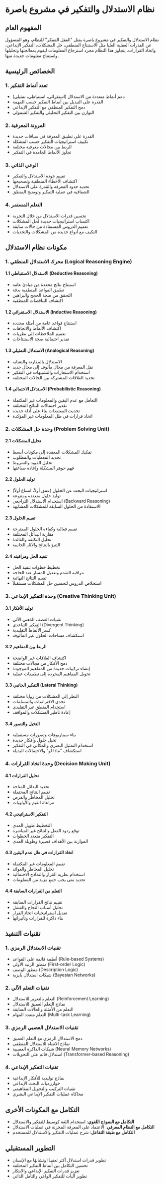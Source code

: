 # نظام الاستدلال والتفكير في مشروع باصرة

## المفهوم العام

نظام الاستدلال والتفكير في مشروع باصرة يمثل "العقل المفكر" للنظام، وهو المسؤول عن القدرات العقلية العليا مثل الاستنتاج المنطقي، حل المشكلات، التفكير الإبداعي، واتخاذ القرارات. يتجاوز هذا النظام مجرد استرجاع المعلومات ليقوم بمعالجتها وتحليلها واستنتاج معلومات جديدة منها.

## الخصائص الرئيسية

### 1. تعدد أنماط التفكير

- دعم أنماط متعددة من الاستدلال (استقرائي، استنباطي، تمثيلي)
- القدرة على التبديل بين أنماط التفكير حسب المهمة
- دمج التفكير المنطقي مع التفكير الإبداعي
- التوازن بين التفكير التحليلي والتفكير الشمولي

### 2. المرونة المعرفية

- القدرة على تطبيق المعرفة في سياقات جديدة
- تكييف استراتيجيات التفكير حسب المشكلة
- الربط بين مجالات معرفية مختلفة
- تجاوز الأنماط الجامدة في التفكير

### 3. الوعي الذاتي

- تقييم جودة الاستدلال والتفكير
- اكتشاف الأخطاء المنطقية وتصحيحها
- تحديد حدود المعرفة والقدرة على الاستدلال
- الشفافية في عملية التفكير وتوضيح المنطق

### 4. التعلم المستمر

- تحسين قدرات الاستدلال من خلال التجربة
- اكتساب استراتيجيات جديدة لحل المشكلات
- تعميم الدروس المستفادة من حالات سابقة
- التكيف مع أنواع جديدة من المشكلات والتحديات

## مكونات نظام الاستدلال

### 1. محرك الاستدلال المنطقي (Logical Reasoning Engine)

#### 1.1 الاستدلال الاستنباطي (Deductive Reasoning)
- استنتاج نتائج محددة من مبادئ عامة
- تطبيق القواعد المنطقية بدقة
- التحقق من صحة الحجج والبراهين
- اكتشاف التناقضات المنطقية

#### 1.2 الاستدلال الاستقرائي (Inductive Reasoning)
- استنتاج قواعد عامة من أمثلة محددة
- اكتشاف الأنماط والاتجاهات
- تعميم الملاحظات إلى نظريات
- تقدير احتمالية صحة الاستنتاجات

#### 1.3 الاستدلال التمثيلي (Analogical Reasoning)
- الاستدلال بالمقارنة والتشابه
- نقل المعرفة من مجال مألوف إلى مجال جديد
- استخدام الاستعارات والتشبيهات في التفكير
- تحديد العلاقات المشتركة بين الحالات المختلفة

#### 1.4 الاستدلال الاحتمالي (Probabilistic Reasoning)
- التعامل مع عدم اليقين والمعلومات غير المكتملة
- تقدير احتمالات النتائج المختلفة
- تحديث المعتقدات بناءً على أدلة جديدة
- اتخاذ قرارات في ظل المعلومات غير المؤكدة

### 2. وحدة حل المشكلات (Problem Solving Unit)

#### 2.1 تحليل المشكلات
- تفكيك المشكلات المعقدة إلى مكونات أبسط
- تحديد المعطيات والمطلوب
- تحليل القيود والشروط
- فهم جوهر المشكلة وإعادة صياغتها

#### 2.2 توليد الحلول
- استراتيجيات البحث عن الحلول (عمق أولاً، اتساع أولاً)
- توليد حلول متعددة ومتنوعة
- استخدام الاستدلال التراجعي (Backward Reasoning)
- الاستفادة من الحلول السابقة للمشكلات المشابهة

#### 2.3 تقييم الحلول
- تقييم فعالية وكفاءة الحلول المقترحة
- مقارنة البدائل المختلفة
- تحليل التكلفة والفائدة
- التنبؤ بالنتائج والآثار الجانبية

#### 2.4 تنفيذ الحل ومراقبته
- تخطيط خطوات تنفيذ الحل
- مراقبة التقدم وتعديل المسار عند الحاجة
- تقييم النتائج النهائية
- استخلاص الدروس لتحسين حل المشكلات مستقبلاً

### 3. وحدة التفكير الإبداعي (Creative Thinking Unit)

#### 3.1 توليد الأفكار
- تقنيات العصف الذهني الآلي
- التفكير التباعدي (Divergent Thinking)
- كسر الأنماط التقليدية
- استكشاف مساحات الحلول غير المألوفة

#### 3.2 الربط بين المفاهيم
- اكتشاف العلاقات غير الواضحة
- دمج الأفكار من مجالات مختلفة
- إنشاء تركيبات جديدة من المفاهيم الموجودة
- تحويل المفاهيم المجردة إلى تطبيقات عملية

#### 3.3 التفكير الجانبي (Lateral Thinking)
- النظر إلى المشكلات من زوايا مختلفة
- تحدي الافتراضات والمسلمات
- استخدام المنطق غير التقليدي
- إعادة تأطير المشكلات والمواقف

#### 3.4 التخيل والتصور
- بناء سيناريوهات وتصورات مستقبلية
- تخيل حلول وأفكار جديدة
- استخدام التمثيل البصري والمكاني في التفكير
- استكشاف "ماذا لو" والاحتمالات البديلة

### 4. وحدة اتخاذ القرارات (Decision Making Unit)

#### 4.1 تحليل القرارات
- تحديد البدائل المتاحة
- تقييم النتائج المحتملة
- تحليل المخاطر والفرص
- مراعاة القيم والأولويات

#### 4.2 التفكير الاستراتيجي
- التخطيط طويل المدى
- توقع ردود الفعل والنتائج غير المباشرة
- التفكير متعدد الخطوات
- الموازنة بين الأهداف قصيرة وطويلة المدى

#### 4.3 اتخاذ القرارات في ظل عدم اليقين
- تقييم المعلومات غير المكتملة
- تحليل المخاطر والعوائد
- استخدام نظرية القرار والنماذج الاحتمالية
- تحديد متى يجب جمع مزيد من المعلومات

#### 4.4 التعلم من القرارات السابقة
- تقييم نتائج القرارات السابقة
- تحليل أسباب النجاح والفشل
- تعديل استراتيجيات اتخاذ القرار
- بناء ذاكرة للقرارات وتأثيراتها

## تقنيات التنفيذ

### 1. تقنيات الاستدلال الرمزي
- أنظمة قائمة على القواعد (Rule-based Systems)
- منطق الرتبة الأولى (First-order Logic)
- منطق الوصف (Description Logic)
- شبكات استدلال بايزية (Bayesian Networks)

### 2. تقنيات التعلم الآلي
- التعلم بالتعزيز للاستدلال (Reinforcement Learning)
- نماذج التعلم العميق للاستدلال
- التعلم من الأمثلة والحالات السابقة
- التعلم متعدد المهام (Multi-task Learning)

### 3. تقنيات الاستدلال العصبي الرمزي
- دمج الاستدلال الرمزي مع التعلم العميق
- نماذج الانتباه للاستدلال المنطقي
- شبكات الذاكرة العصبية (Neural Memory Networks)
- استدلال قائم على التحويلات (Transformer-based Reasoning)

### 4. تقنيات التفكير الإبداعي
- نماذج توليدية للأفكار الإبداعية
- خوارزميات البحث الإبداعي
- تقنيات التركيب والتحويل المفاهيمي
- محاكاة عمليات التفكير الإبداعي البشري

## التكامل مع المكونات الأخرى

- **التكامل مع النموذج اللغوي**: استخدام اللغة كوسيط للتفكير والاستدلال
- **التكامل مع النظام المعرفي**: الاعتماد على المعرفة المخزنة في عمليات الاستدلال
- **التكامل مع طبقة التفاعل**: شرح عمليات التفكير والاستدلال للمستخدم

## التطوير المستقبلي

- تطوير قدرات استدلال أكثر تعقيدًا وتشابهًا مع الإنسان
- تحسين التكامل بين أنماط التفكير المختلفة
- تعزيز قدرات التفكير الإبداعي والابتكار
- تطوير آليات للتفكير الواعي والتأمل الذاتي
